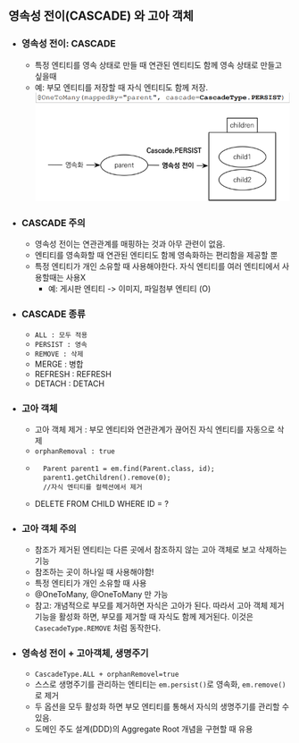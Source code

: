 ## 영속성 전이(CASCADE) 와 고아 객체

* ### 영속성 전이: CASCADE
    * 특정 엔티티를 영속 상태로 만들 때 연관된 엔티티도 함께 영속 상태로 만들고 싶을때
    * 예: 부모 엔티티를 저장할 때 자식 엔티티도 함께 저장.
    ![img_7.png](img_7.png)
    

* ### CASCADE 주의
    * 영속성 전이는 연관관계를 매핑하는 것과 아무 관련이 없음.
    * 엔티티를 영속화할 때 연관된 엔티티도 함께 영속화하는 편리함을 제공할 뿐
    * 특정 엔티티가 개인 소유할 때 사용해야한다. 자식 엔티티를 여러 엔티티에서 사용할때는 사용X
        * 예: 게시판 엔티티 -> 이미지, 파일첨부 엔티티 (O)

* ### CASCADE 종류
    * ```ALL : 모두 적용```
    * ```PERSIST : 영속```
    * ```REMOVE : 삭제```
    * MERGE : 병합
    * REFRESH : REFRESH
    * DETACH : DETACH
    

* ### 고아 객체
    * 고아 객체 제거 : 부모 엔티티와 연관관계가 끊어진 자식 엔티티를 자동으로 삭제
    * ```orphanRemoval : true```
    * ```
        Parent parent1 = em.find(Parent.class, id); 
        parent1.getChildren().remove(0);
        //자식 엔티티를 컬렉션에서 제거 
      ```
    * DELETE FROM CHILD WHERE ID = ?
    

* ### 고아 객체 주의
    * 참조가 제거된 엔티티는 다른 곳에서 참조하지 않는 고아 객체로 보고 삭제하는 기능
    * 참조하는 곳이 하나일 때 사용해야함!
    * 특정 엔티티가 개인 소유할 때 사용
    * @OneToMany, @OneToMany 만 가능
    * 참고: 개념적으로 부모를 제거하면 자식은 고아가 된다. 따라서 고아 객체 제거 기능을 활성화 하면,
    부모를 제거할 때 자식도 함께 제거된다. 이것은 ```CasecadeType.REMOVE``` 처럼 동작한다.
      

* ### 영속성 전이 + 고아객체, 생명주기
    * ```CascadeType.ALL + orphanRemovel=true```
    * 스스로 생명주기를 관리하는 엔티티는 ```em.persist()```로 영속화, ```em.remove()```로 제거
    * 두 옵션을 모두 활성화 하면 부모 엔티티를 통해서 자식의 생명주기를 관리할 수 있음.
    * 도메인 주도 설계(DDD)의 Aggregate Root 개념을 구현할 때 유용
    